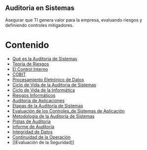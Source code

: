 ## Auditoria en Sistemas

Asegurar que TI genera valor para la empresa, evaluando riesgos y definiendo controles mitigadores.

# Contenido 

* [Qué es la Auditoria de Sistemas](Qué_es_la_Auditoria_de_Sistemas)
* [Teoría de Riesgos](Teoría_de_Riesgos)
* [El Control Interno](El_Control_Interno)
* [COBIT](COBIT)
* [Procesamiento Eletrónico de Datos](Procesamiento_Eletrónico_de_Datos)
* [Ciclo de Vida de la Auditoria de Sistemas](Ciclo_de_Vida_de_la_Auditoria_de_Sistemas)
* [Ciclo de Vida de la Informática](Ciclo_de_Vida_de_la_Informática)
* [Riesgos Informáticos](Riesgos_Informáticos)
* [Auditoria de Aplicaciones](Auditoria_de_Aplicaciones)
* [Etapas de la Auditoría de Sistemas](Etapas_de_la_Auditoría_de_Sistemas)
* [Evaluación de los Controles_de Sistemas de Aplicación](Evaluación_de_los_Controles_de_Sistemas_de_Aplicación)
* [Metodología de la Auditoría de Sistemas](Metodología_de_la_Auditoría_de_Sistemas)
* [Pistas de Auditoria](Pistas_de_Auditoria)
* [Informe de Auditoría](Informe_de_Auditoría)
* [Integridad de Datos](Integridad_de_Datos)
* [Continuidad de la Operación](Continuidad_de_la_Operación)
* [[Evaluación de la Seguridad]]
